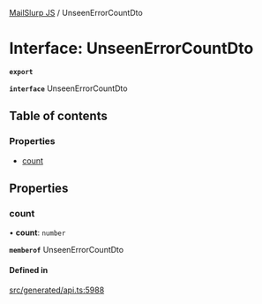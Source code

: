 [MailSlurp JS](../README.md) / UnseenErrorCountDto

# Interface: UnseenErrorCountDto

**`export`**

**`interface`** UnseenErrorCountDto

## Table of contents

### Properties

- [count](UnseenErrorCountDto.md#count)

## Properties

### count

• **count**: `number`

**`memberof`** UnseenErrorCountDto

#### Defined in

[src/generated/api.ts:5988](https://github.com/mailslurp/mailslurp-client/blob/5523864/src/generated/api.ts#L5988)
